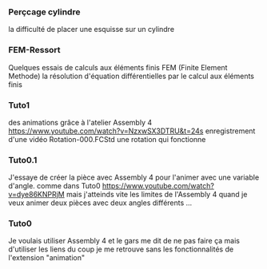 ### Perçcage cylindre
la difficulté de placer une esquisse sur un cylindre

### FEM-Ressort
Quelques essais de calculs aux éléments finis FEM (Finite Element Methode)
la résolution d'équation différentielles par le calcul aux éléments finis

### Tuto1
des animations grâce à l'atelier Assembly 4
https://www.youtube.com/watch?v=NzxwSX3DTRU&t=24s
enregistrement d'une vidéo
Rotation-000.FCStd une rotation qui fonctionne

### Tuto0.1
J'essaye de créer la pièce avec Assembly 4 pour l'animer avec une variable d'angle.
comme dans Tuto0
https://www.youtube.com/watch?v=dye86KNPRjM
mais j'atteinds vite les limites de l'Assembly 4 quand je veux animer deux pièces avec deux angles différents ...

### Tuto0
Je voulais utiliser Assembly 4 et le gars me dit de ne pas faire ça mais d'utiliser les liens
du coup je me retrouve sans les fonctionnalités de l'extension "animation" 

